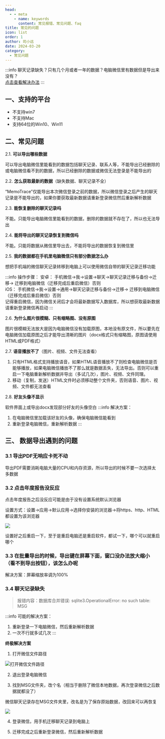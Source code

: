 ```yaml
---
head:
  - - meta
    - name: keywords
      content: 常见报错、常见问题、faq
title: 常见的问题
icon: list
order: 1
author: 司小远
date: 2024-03-20
category:
  - 常见问题
---
```


:::info
聊天记录缺失？只有几个月或者一年的数据？电脑微信里有数据但是导出来没有？<br>
[点击查看解决办法](#_3-4-聊天记录缺失)
:::

## 一、支持的平台

* 不支持win7
* 不支持Mac
* 支持64位的Win10、Win11

## 二、常见问题

2.1. **可以导出哪些数据**

  可以导出电脑微信里能看到的数据包括聊天记录、联系人等，不能导出已经删除的或电脑微信看不到的数据，所以已经删除的数据或微信无法登录是不能导出的

2.2. **怎么获取最新的数据**（缺失数据、聊天记录不全）

  “MemoTrace”仅能导出本次微信登录之前的数据，所以微信登录之后产生的聊天记录是不能导出的，如果你要获取最新数据请重新登录微信然后重新解析数据

2.3. **能恢复删除的聊天记录吗**

  不能。只能导出电脑微信里能看到的数据，删除的数据就不存在了，所以也无法导出

2.4. **能将导出的聊天记录恢复到微信吗**

  不能。只能将数据从微信里导出去，不能将导出的数据恢复到微信里

2.5. **我的数据都在手机里电脑微信只有部分数据怎么办**

  想把手机端的微信聊天记录转移到电脑上可以使用微信自带的聊天记录迁移功能

:::info
操作步骤：
安卓： 手机微信->我->设置->聊天->聊天记录迁移与备份->迁移-> 迁移到电脑微信（迁移完成后重启微信）否则<br>
iOS： 手机微信->我->设置->通用->聊天记录迁移与备份->迁移-> 迁移到电脑微信（迁移完成后重启微信）否则<br>
记得重启微信，因为微信关闭后才会将最新数据写入数据库，所以想获取最新数据请重新登录微信再启动
:::

2.6. **为什么图片很模糊、只有缩略图、没有原图**

  图片很模糊无法放大是因为电脑微信没有加载原图，本地没有原文件，所以要先在电脑微信加载原图之后才能导出清晰的图片（docx格式只有缩略图，原图请使用HTML或PDF格式）

2.7. **语音播放不了**（图片、视频、文件无法查看）

1. 只有HTML格式支持播放语音，如果HTML语音播放不了则检查电脑微信是否能够播放，如果电脑微信播放不了那么就是数据丢失，无法导出。否则可以重启一下电脑重新解析数据并导出（多试几次），图片、视频、文件同理。
2. 移动（复制，发送）HTML文件时必须移动整个文件夹，否则语音、图片、视频、文件都无法查看

2.8. **好友头像不显示**

  软件界面上或导出docx发现部分好友的头像空白
:::info
解决方案：
1. 在电脑微信里加载该好友的头像，确保电脑微信能看到
2. 重新登录电脑微信，重新解析数据
:::

## 三、 数据导出遇到的问题

### 3.1 导出PDF无响应卡死不动
    
导出PDF需要消耗电脑大量的CPU和内存资源，所以导出的时候不要一次选择太多数据

### 3.2 点击年度报告没反应

点击年度报告之后没反应可能是由于没有设置系统默认浏览器

设置方式：设置->应用->默认应用->选择你安装的浏览器->将https、http、HTML都设置为该浏览器

![](https://blog.lc044.love/static/img/6140a9235a77711586da7de48aef0c6e.clipboard-2024-04-01.webp)

设置好之后重启一下，至于是重启电脑还是重启软件，都试一下，哪个可以就重启哪个

### 3.3 在批量导出的时候，导出键在屏幕下面，窗口没办法放大缩小（看不到导出按钮），该怎么办呢

解决方案：屏幕缩放率调为100%

### 3.4 聊天记录缺失

> 报错内容：数据库合并错误: sqlite3.OperationalError: no such table: MSG

:::info
可能的解决方案：
1. 重新登录一下电脑微信，然后重新解析数据
2. 一次不行就多试几次
:::

**终极解决方案**

1. 打开微信文件路径

![打开微信文件路径](https://blog.lc044.love/static/img/925c7c37bfa3352abf6b633b54269d98.clipboard-2024-06-15.webp)

2. 退出登录电脑微信

3. 找到MSG文件夹，改个名（相当于删除了微信本地数据，再次登录微信之后数据就都没了）

微信聊天记录存在MSG文件夹里，改名是为了保存原始数据，改回来可以再恢复

![](https://blog.lc044.love/static/img/83e89d716dbaacf646bf4a1f4965901d.clipboard-2024-06-15.webp)

4. 登录微信，用手机迁移聊天记录到电脑上

5. 迁移完成之后重新登录微信，然后重新解析数据
